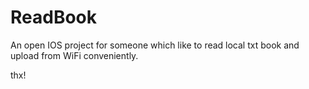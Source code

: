 # ReadBook

An open IOS project for someone which like to read local txt book and upload from WiFi conveniently.

thx!
